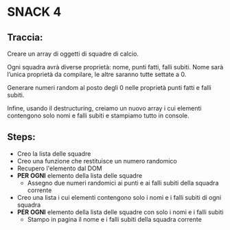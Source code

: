 # SNACK 4

## Traccia:

Creare un array di oggetti di squadre di calcio.

Ogni squadra avrà diverse proprietà: nome, punti fatti, falli subiti.
Nome sarà l’unica proprietà da compilare, le altre saranno tutte settate a 0.

Generare numeri random al posto degli 0 nelle proprietà punti fatti e falli subiti.

Infine, usando il destructuring, creiamo un nuovo array i cui elementi contengono solo nomi e falli subiti e stampiamo tutto in console.

## Steps:

- Creo la lista delle squadre
- Creo una funzione che restituisce un numero randomico
- Recupero l'elemento dal DOM
- **PER OGNI** elemento della lista delle squadre
  - Assegno due numeri randomici ai punti e ai falli subiti della squadra corrente
- Creo una lista i cui elementi contengono solo i nomi e i falli subiti di ogni squadra
- **PER OGNI** elemento della lista delle squadre con solo i nomi e i falli subiti
  - Stampo in pagina il nome e i falli subiti della squadra corrente
